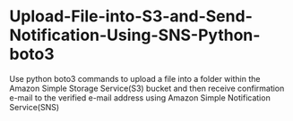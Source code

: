 # Upload-File-into-S3-and-Send-Notification-Using-SNS-Python-boto3
Use python boto3 commands to upload a file into a folder within the Amazon Simple Storage Service(S3) bucket and then receive confirmation e-mail to the verified e-mail address using Amazon Simple Notification Service(SNS)
